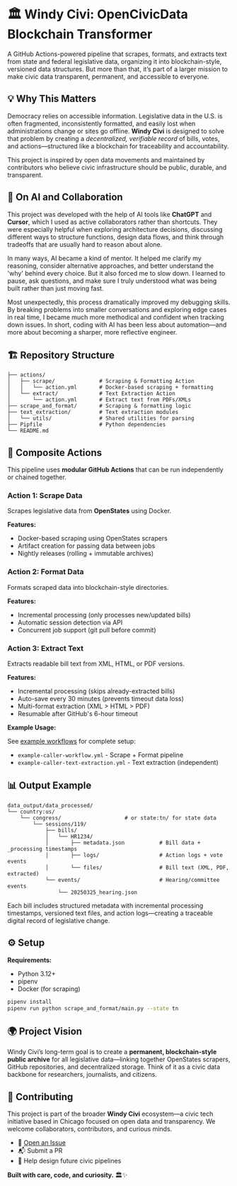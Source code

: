 # 🏛️ Windy Civi: OpenCivicData Blockchain Transformer

A GitHub Actions-powered pipeline that scrapes, formats, and extracts text from state and federal legislative data, organizing it into blockchain-style, versioned data structures. But more than that, it’s part of a larger mission to make civic data transparent, permanent, and accessible to everyone.

## 💡 Why This Matters

Democracy relies on accessible information. Legislative data in the U.S. is often fragmented, inconsistently formatted, and easily lost when administrations change or sites go offline. **Windy Civi** is designed to solve that problem by creating a _decentralized, verifiable record_ of bills, votes, and actions—structured like a blockchain for traceability and accountability.

This project is inspired by open data movements and maintained by contributors who believe civic infrastructure should be public, durable, and transparent.

## 🧠 On AI and Collaboration

This project was developed with the help of AI tools like **ChatGPT** and **Cursor**, which I used as active collaborators rather than shortcuts. They were especially helpful when exploring architecture decisions, discussing different ways to structure functions, design data flows, and think through tradeoffs that are usually hard to reason about alone.

In many ways, AI became a kind of mentor. It helped me clarify my reasoning, consider alternative approaches, and better understand the 'why' behind every choice. But it also forced me to slow down. I learned to pause, ask questions, and make sure I truly understood what was being built rather than just moving fast.

Most unexpectedly, this process dramatically improved my debugging skills. By breaking problems into smaller conversations and exploring edge cases in real time, I became much more methodical and confident when tracking down issues. In short, coding with AI has been less about automation—and more about becoming a sharper, more reflective engineer.

## 🏗️ Repository Structure

```
├── actions/
│   ├── scrape/              # Scraping & Formatting Action
│   │   └── action.yml       # Docker-based scraping + formatting
│   └── extract/             # Text Extraction Action
│       └── action.yml       # Extract text from PDFs/XMLs
├── scrape_and_format/       # Scraping & formatting logic
├── text_extraction/         # Text extraction modules
│   └── utils/               # Shared utilities for parsing
├── Pipfile                  # Python dependencies
└── README.md
```

## 🚀 Composite Actions

This pipeline uses **modular GitHub Actions** that can be run independently or chained together.

### Action 1: Scrape Data

Scrapes legislative data from **OpenStates** using Docker.

**Features:**

- Docker-based scraping using OpenStates scrapers
- Artifact creation for passing data between jobs
- Nightly releases (rolling + immutable archives)

### Action 2: Format Data

Formats scraped data into blockchain-style directories.

**Features:**

- Incremental processing (only processes new/updated bills)
- Automatic session detection via API
- Concurrent job support (git pull before commit)

### Action 3: Extract Text

Extracts readable bill text from XML, HTML, or PDF versions.

**Features:**

- Incremental processing (skips already-extracted bills)
- Auto-save every 30 minutes (prevents timeout data loss)
- Multi-format extraction (XML > HTML > PDF)
- Resumable after GitHub's 6-hour timeout

**Example Usage:**

See [example workflows](docs/) for complete setup:

- `example-caller-workflow.yml` - Scrape + Format pipeline
- `example-caller-text-extraction.yml` - Text extraction (independent)

## 📊 Output Example

```
data_output/data_processed/
└── country:us/
    └── congress/                    # or state:tn/ for state data
        └── sessions/119/
            ├── bills/
            │   └── HR1234/
            │       ├── metadata.json           # Bill data + _processing timestamps
            │       ├── logs/                   # Action logs + vote events
            │       └── files/                  # Bill text (XML, PDF, extracted)
            └── events/                         # Hearing/committee events
                └── 20250325_hearing.json
```

Each bill includes structured metadata with incremental processing timestamps, versioned text files, and action logs—creating a traceable digital record of legislative change.

## ⚙️ Setup

**Requirements:**

- Python 3.12+
- pipenv
- Docker (for scraping)

```bash
pipenv install
pipenv run python scrape_and_format/main.py --state tn
```

## 🌍 Project Vision

Windy Civi’s long-term goal is to create a **permanent, blockchain-style public archive** for all legislative data—linking together OpenStates scrapers, GitHub repositories, and decentralized storage. Think of it as a civic data backbone for researchers, journalists, and citizens.

## 🤝 Contributing

This project is part of the broader **Windy Civi** ecosystem—a civic tech initiative based in Chicago focused on open data and transparency. We welcome collaborators, contributors, and curious minds.

- 🐙 [Open an Issue](https://github.com/windy-civi)
- 📬 Submit a PR
- 🌱 Help design future civic pipelines

**Built with care, code, and curiosity.** 🏛️✨

